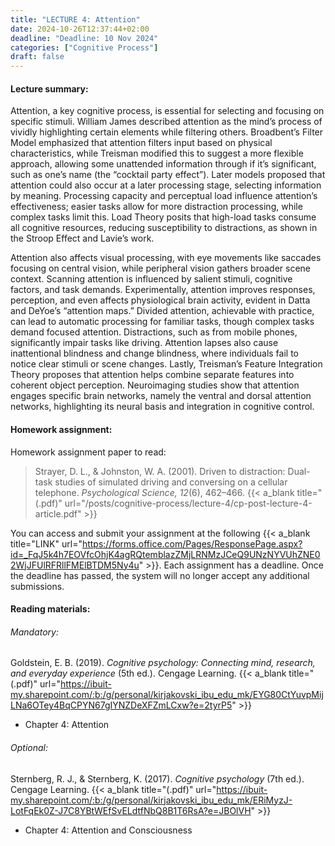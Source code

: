 ```yaml
---
title: "LECTURE 4: Attention"
date: 2024-10-26T12:37:44+02:00
deadline: "Deadline: 10 Nov 2024"
categories: ["Cognitive Process"]
draft: false
---
```


#### Lecture summary:

Attention, a key cognitive process, is essential for selecting and focusing on specific stimuli. William James described attention as the mind’s process of vividly highlighting certain elements while filtering others. Broadbent’s Filter Model emphasized that attention filters input based on physical characteristics, while Treisman modified this to suggest a more flexible approach, allowing some unattended information through if it’s significant, such as one’s name (the “cocktail party effect”). Later models proposed that attention could also occur at a later processing stage, selecting information by meaning. Processing capacity and perceptual load influence attention’s effectiveness; easier tasks allow for more distraction processing, while complex tasks limit this. Load Theory posits that high-load tasks consume all cognitive resources, reducing susceptibility to distractions, as shown in the Stroop Effect and Lavie’s work.

Attention also affects visual processing, with eye movements like saccades focusing on central vision, while peripheral vision gathers broader scene context. Scanning attention is influenced by salient stimuli, cognitive factors, and task demands. Experimentally, attention improves responses, perception, and even affects physiological brain activity, evident in Datta and DeYoe’s “attention maps.” Divided attention, achievable with practice, can lead to automatic processing for familiar tasks, though complex tasks demand focused attention. Distractions, such as from mobile phones, significantly impair tasks like driving. Attention lapses also cause inattentional blindness and change blindness, where individuals fail to notice clear stimuli or scene changes. Lastly, Treisman’s Feature Integration Theory proposes that attention helps combine separate features into coherent object perception. Neuroimaging studies show that attention engages specific brain networks, namely the ventral and dorsal attention networks, highlighting its neural basis and integration in cognitive control.

#### Homework assignment:

Homework assignment paper to read:

> Strayer, D. L., & Johnston, W. A. (2001). Driven to distraction: Dual-task studies of simulated driving and conversing on a cellular telephone. *Psychological Science, 12*(6), 462–466. {{< a_blank title="(.pdf)" url="/posts/cognitive-process/lecture-4/cp-post-lecture-4-article.pdf" >}}

You can access and submit your assignment at the following {{< a_blank title="LINK" url="https://forms.office.com/Pages/ResponsePage.aspx?id=_FqJ5k4h7EOVfcOhjK4agRQtemblazZMjLRNMzJCeQ9UNzNYVUhZNE02WjJFUlRFRllFMElBTDM5Ny4u" >}}. Each assignment has a deadline. Once the deadline has passed, the system will no longer accept any additional submissions.

#### Reading materials:

###### Mandatory:

Goldstein, E. B. (2019). *Cognitive psychology: Connecting mind, research, and everyday experience* (5th ed.). Cengage Learning. {{< a_blank title="(.pdf)" url="https://ibuit-my.sharepoint.com/:b:/g/personal/kirjakovski_ibu_edu_mk/EYG80CtYuvpMijLNa6OTey4BqCPYN67gIYNZDeXFZmLCxw?e=2tyrP5" >}}

* Chapter 4: Attention

###### Optional:

Sternberg, R. J., & Sternberg, K. (2017). *Cognitive psychology* (7th ed.). Cengage Learning. {{< a_blank title="(.pdf)" url="https://ibuit-my.sharepoint.com/:b:/g/personal/kirjakovski_ibu_edu_mk/ERiMyzJ-LotFqEk0Z-J7C8YBtWEfSvELdtfNbQ8B1T6RsA?e=JBOlVH" >}}

* Chapter 4: Attention and Consciousness
